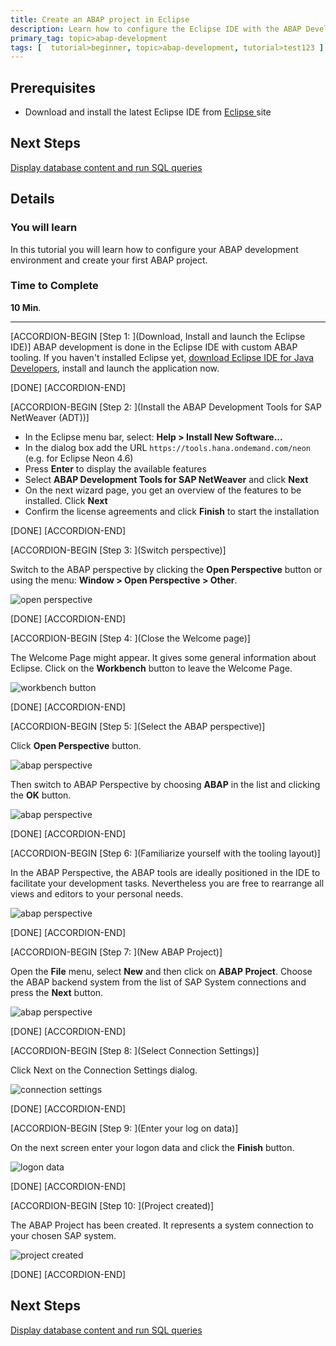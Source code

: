 ```yaml
---
title: Create an ABAP project in Eclipse
description: Learn how to configure the Eclipse IDE with the ABAP Development Tools for SAP NetWeaver (ADT) and create an ABAP project
primary_tag: topic>abap-development
tags: [  tutorial>beginner, topic>abap-development, tutorial>test123 ]
---
```


## Prerequisites  
 - Download and install the latest Eclipse IDE from [Eclipse ](http://www.eclipse.org/) site

## Next Steps
[Display database content and run SQL queries](http://www.sap.com/developer/tutorials/abap-display-data-queries.html)

## Details
### You will learn  
In this tutorial you will learn how to configure your ABAP development environment and create your first ABAP project.

### Time to Complete
**10 Min**.

---

[ACCORDION-BEGIN [Step 1: ](Download, Install and launch the Eclipse IDE)]
ABAP development is done in the Eclipse IDE with custom ABAP tooling. If you haven't installed Eclipse yet, [download Eclipse IDE for Java Developers](http://www.eclipse.org/), install and launch the application now.

[DONE]
[ACCORDION-END]

[ACCORDION-BEGIN [Step 2: ](Install the ABAP Development Tools for SAP NetWeaver (ADT))]

 - In the Eclipse menu bar, select: **Help > Install New Software...**
 - In the dialog box add the URL `https://tools.hana.ondemand.com/neon` (e.g. for Eclipse Neon 4.6)
 - Press **Enter** to display the available features
 - Select **ABAP Development Tools for SAP NetWeaver** and click **Next**
 - On the next wizard page, you get an overview of the features to be installed. Click **Next**
 - Confirm the license agreements and click **Finish** to start the installation

[DONE]
[ACCORDION-END]


[ACCORDION-BEGIN [Step 3: ](Switch perspective)]

Switch to the ABAP perspective by clicking the **Open Perspective** button or using the menu: **Window > Open Perspective > Other**.

![open perspective](abap-01-3.png)

[DONE]
[ACCORDION-END]

[ACCORDION-BEGIN [Step 4: ](Close the Welcome page)]

The Welcome Page might appear. It gives some general information about Eclipse. Click on the **Workbench** button to leave the Welcome Page.

![workbench button](abap-01-4.png)

[DONE]
[ACCORDION-END]

[ACCORDION-BEGIN [Step 5: ](Select the ABAP perspective)]

Click **Open Perspective** button.

![abap perspective](abap-01-5a.png)

Then switch to ABAP Perspective by choosing **ABAP** in the list and clicking the **OK** button.

![abap perspective](abap-01-5b.png)

[DONE]
[ACCORDION-END]

[ACCORDION-BEGIN [Step 6: ](Familiarize yourself with the tooling layout)]

In the ABAP Perspective, the ABAP tools are ideally positioned in the IDE to facilitate your development tasks. Nevertheless you are free to rearrange all views and editors to your personal needs.

![abap perspective](abap-01-6.png)

[DONE]
[ACCORDION-END]

[ACCORDION-BEGIN [Step 7: ](New ABAP Project)]

Open the **File** menu, select **New** and then click on **ABAP Project**. Choose the ABAP backend system from the list of SAP System connections and press the **Next** button.

![abap perspective](abap-01-7.png)

[DONE]
[ACCORDION-END]

[ACCORDION-BEGIN [Step 8: ](Select Connection Settings)]

Click Next on the Connection Settings dialog.

![connection settings](abap-01-8.png)

[DONE]
[ACCORDION-END]

[ACCORDION-BEGIN [Step 9: ](Enter your log on data)]

On the next screen enter your logon data and click the **Finish** button.

![logon data](abap-01-9.png)

[DONE]
[ACCORDION-END]

[ACCORDION-BEGIN [Step 10: ](Project created)]

The ABAP Project has been created. It represents a system connection to your chosen SAP system.

![project created](abap-01-10.png)

[DONE]
[ACCORDION-END]


## Next Steps
 [Display database content and run SQL queries](http://www.sap.com/developer/tutorials/abap-display-data-queries.html)
